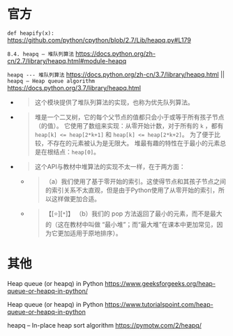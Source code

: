 
# 官方

`def heapify(x):` https://github.com/python/cpython/blob/2.7/Lib/heapq.py#L179

`8.4. heapq — 堆队列算法` https://docs.python.org/zh-cn/2.7/library/heapq.html#module-heapq

`heapq --- 堆队列算法` https://docs.python.org/zh-cn/3.7/library/heapq.html || `heapq — Heap queue algorithm` https://docs.python.org/3.7/library/heapq.html
- > 这个模块提供了堆队列算法的实现，也称为优先队列算法。
- > 堆是一个二叉树，它的每个父节点的值都只会小于或等于所有孩子节点（的值）。 它使用了数组来实现：从零开始计数，对于所有的 `k` ，都有 `heap[k] <= heap[2*k+1]` 和 `heap[k] <= heap[2*k+2]`。 为了便于比较，不存在的元素被认为是无限大。 堆最有趣的特性在于最小的元素总是在根结点：`heap[0]`。
- > 这个API与教材中堆算法的实现不太一样，在于两方面：
  * > （a）我们使用了基于零开始的索引。这使得节点和其孩子节点之间的索引关系不太直观，但是由于Python使用了从零开始的索引，所以这样做更加合适。
  * > 【[:star:][`*`]】 （b）我们的 pop 方法返回了最小的元素，而不是最大的（这在教材中叫做 “最小堆”；而“最大堆”在课本中更加常见，因为它更加适用于原地排序）。

# 其他

Heap queue (or heapq) in Python https://www.geeksforgeeks.org/heap-queue-or-heapq-in-python/

Heap queue (or heapq) in Python https://www.tutorialspoint.com/heap-queue-or-heapq-in-python

heapq – In-place heap sort algorithm https://pymotw.com/2/heapq/
